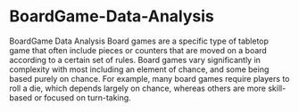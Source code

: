 # BoardGame-Data-Analysis
BoardGame Data Analysis 
Board games are a specific type of tabletop game that often include pieces or counters that are moved on a board according to a certain set of rules. 
Board games vary significantly in complexity with most including an element of chance, and some being based purely on chance. For example, 
many board games require players to roll a die, which depends largely on chance, whereas others are more skill-based or focused on turn-taking.
